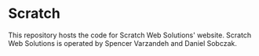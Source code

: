 # Scratch

This repository hosts the code for Scratch Web Solutions' website. Scratch Web Solutions is operated by Spencer Varzandeh and Daniel Sobczak.